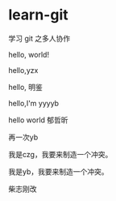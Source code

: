# learn-git
学习 git 之多人协作

hello, world!

hello,yzx

hello, 明鉴

hello,I'm yyyyb

hello world 郁哲昕

再一次yb

我是czg，我要来制造一个冲突。

我是yb，我要来制造一个冲突。

柴志刚改